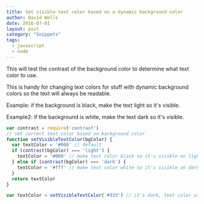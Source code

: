 ```yaml
---
title: Set visible text color based on a dynamic background color
author: David Wells
date: 2016-07-01
layout: post
category: "Snippets"
tags:
  - javascript
  - node
---
```


This will test the contrast of the background color to determine what text color to use.

This is handy for changing text colors for stuff with dynamic background colors so the text will always be readable.

Example: if the background is black, make the text light so it's visible.

Example2: if the background is white, make the text dark so it's visible.

```js
var contrast = require('contrast')
// set correct text color based on background color
function setVisibleTextColor(bgColor) {
  var textColor = '#000' // default
  if (contrast(bgColor) === 'light') {
    textColor = '#000' // make text color black so it's visible on light BG
  } else if (contrast(bgColor) === 'dark') {
    textColor = '#fff' // make text color white so it's visible on dark BG
  }
  return textColor
}

var textColor = setVisibleTextColor('#333') // it's dark, text color will be #fff
```
